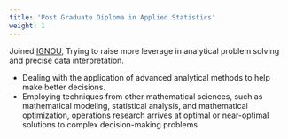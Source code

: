 ```yaml
---
title: 'Post Graduate Diploma in Applied Statistics'
weight: 1
---
```

Joined [IGNOU](http://ignou.ac.in/), Trying to raise more leverage in analytical problem solving and precise data interpretation.
* Dealing with the application of advanced analytical methods to help make better decisions. 
* Employing techniques from other mathematical sciences, such as mathematical modeling, statistical analysis, and mathematical optimization, operations research arrives at optimal or near-optimal solutions to complex decision-making problems